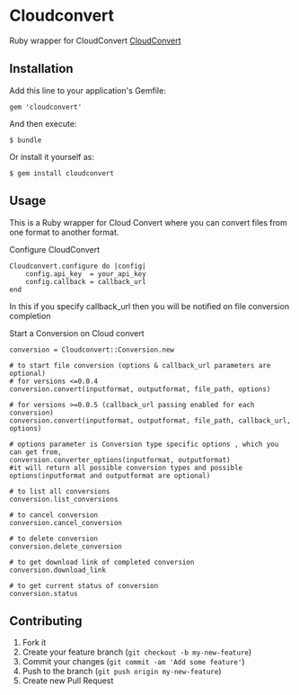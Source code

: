 # Cloudconvert

Ruby wrapper for CloudConvert [CloudConvert ](https://cloudconvert.org/page/api)

## Installation

Add this line to your application's Gemfile:

    gem 'cloudconvert'

And then execute:

    $ bundle

Or install it yourself as:

    $ gem install cloudconvert

## Usage

This is a Ruby wrapper for Cloud Convert where you can convert files from one format to another format.
	
Configure CloudConvert
	
	Cloudconvert.configure do |config|
		config.api_key  = your_api_key
		config.callback = callback_url
	end

In this if you specify callback_url then you will be notified on file conversion completion

Start a Conversion on Cloud convert

	conversion = Cloudconvert::Conversion.new

	# to start file conversion (options & callback_url parameters are optional)
	# for versions <=0.0.4
	conversion.convert(inputformat, outputformat, file_path, options)
	
	# for versions >=0.0.5 (callback_url passing enabled for each conversion)
	conversion.convert(inputformat, outputformat, file_path, callback_url, options)

	# options parameter is Conversion type specific options , which you can get from, 
	conversion.converter_options(inputformat, outputformat)
	#it will return all possible conversion types and possible options(inputformat and outputformat are optional)

	# to list all conversions
	conversion.list_conversions

	# to cancel conversion 											  
	conversion.cancel_conversion 	

	# to delete conversion										  
	conversion.delete_conversion

	# to get download link of completed conversion
	conversion.download_link 												  

	# to get current status of conversion
	conversion.status 													      

## Contributing

1. Fork it
2. Create your feature branch (`git checkout -b my-new-feature`)
3. Commit your changes (`git commit -am 'Add some feature'`)
4. Push to the branch (`git push origin my-new-feature`)
5. Create new Pull Request
